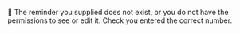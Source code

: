 :no_entry_sign: The reminder you supplied does not exist, or you do not have the permissions to see or edit it. Check you entered the correct number.